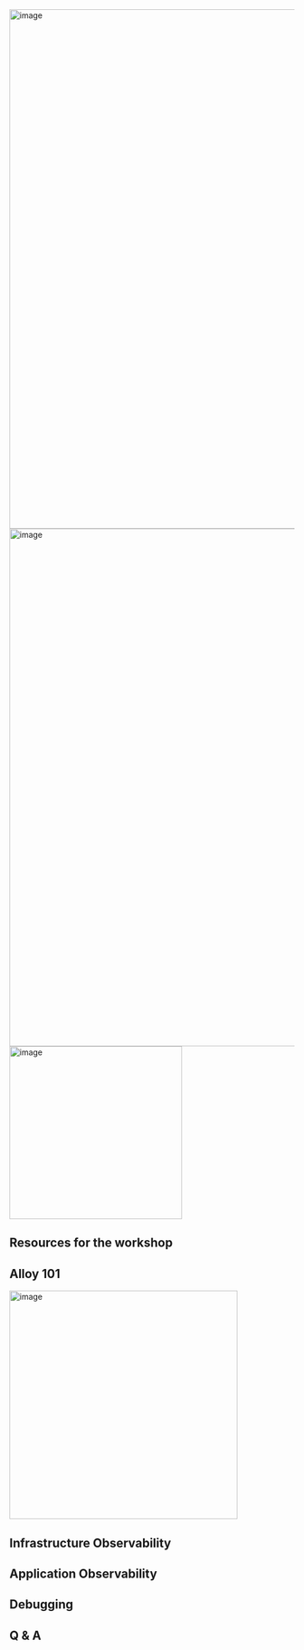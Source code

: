 <img width="916" alt="image" src="https://github.com/user-attachments/assets/8d60bee9-9d0f-4e9f-9d62-74d5f10a4ec5" />
<img width="913" alt="image" src="https://github.com/user-attachments/assets/dd978b03-74b9-456e-bedf-d24df79ff069" />
<img width="305" alt="image" src="https://github.com/user-attachments/assets/f9c1a351-642d-4fd7-a939-de85c905fdbf" />

## Resources for the workshop

## Alloy 101 
<img width="403" alt="image" src="https://github.com/user-attachments/assets/265947e4-a01e-4994-914a-e3254a74e980" />

## Infrastructure Observability
## Application Observability
## Debugging
## Q & A
